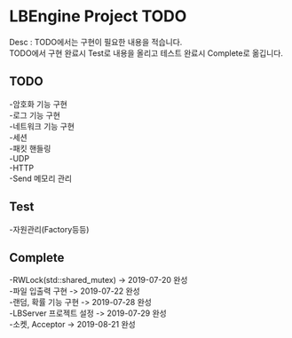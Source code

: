 LBEngine Project TODO
================================

Desc : TODO에서는 구현이 필요한 내용을 적습니다.  
TODO에서 구현 완료시 Test로 내용을 올리고 테스트 완료시 Complete로 옮깁니다.

TODO
-------------------------

-암호화 기능 구현  
-로그 기능 구현  
-네트워크 기능 구현  
   -세션  
   -패킷 핸들링  
   -UDP  
   -HTTP  
   -Send 메모리 관리

Test
-------------------------

-자원관리(Factory등등)  

Complete
-------------------------

-RWLock(std::shared_mutex) -> 2019-07-20 완성  
-파일 입출력 구현 -> 2019-07-22 완성  
-랜덤, 확률 기능 구현 -> 2019-07-28 완성  
-LBServer 프로젝트 설정 -> 2019-07-29 완성  
-소켓, Acceptor -> 2019-08-21 완성  
